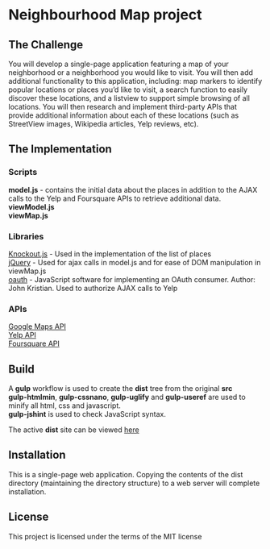 # Neighbourhood Map project
## The Challenge
You will develop a single-page application featuring a map of your neighborhood or a neighborhood you would like to visit. You will then add additional functionality to this application, including: map markers to identify popular locations or places you’d like to visit, a search function to easily discover these locations, and a listview to support simple browsing of all locations. You will then research and implement third-party APIs that provide additional information about each of these locations (such as StreetView images, Wikipedia articles, Yelp reviews, etc).
## The Implementation
### Scripts
**model.js** - contains the initial data about the places in addition to the AJAX calls to the Yelp and Foursquare APIs to retrieve additional data.
<br>
**viewModel.js**
<br>
**viewMap.js**
<br>
### Libraries
[Knockout.js](http://knockoutjs.com/) - Used in the implementation of the list of places<br>
[jQuery](http://jquery.com/) - Used for ajax calls in model.js and for ease of DOM manipulation in viewMap.js<br>
[oauth](https://oauth.googlecode.com/svn/code/javascript/) - JavaScript software for implementing an OAuth consumer. Author: John Kristian. Used to authorize AJAX calls to Yelp
### APIs
[Google Maps API](https://developers.google.com/maps/)<br>
[Yelp API](https://www.yelp.com/developers/documentation/v2/overview)<br>
[Foursquare API](https://developer.foursquare.com/)
## Build
A **gulp** workflow is used to create the **dist** tree from the original **src**<br>
**gulp-htmlmin**, **gulp-cssnano**, **gulp-uglify** and **gulp-useref** are used to minify all html, css and javascript.<br>
**gulp-jshint** is used to check JavaScript syntax.


The active **dist** site can be viewed [here](http://ritchmct.github.io/neighbourhood-map/dist/index.html)
## Installation
This is a single-page web application. Copying the contents of the dist directory (maintaining the directory structure) to a web server will complete installation.
## License
This project is licensed under the terms of the MIT license


